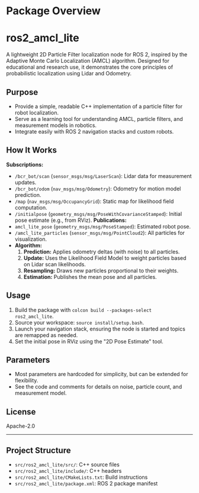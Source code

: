 
# Package Overview

# ros2_amcl_lite

A lightweight 2D Particle Filter localization node for ROS 2, inspired by the Adaptive Monte Carlo Localization (AMCL) algorithm. Designed for educational and research use, it demonstrates the core principles of probabilistic localization using Lidar and Odometry.

## Purpose
- Provide a simple, readable C++ implementation of a particle filter for robot localization.
- Serve as a learning tool for understanding AMCL, particle filters, and measurement models in robotics.
- Integrate easily with ROS 2 navigation stacks and custom robots.

## How It Works
**Subscriptions:**
  - `/bcr_bot/scan` (`sensor_msgs/msg/LaserScan`): Lidar data for measurement updates.
  - `/bcr_bot/odom` (`nav_msgs/msg/Odometry`): Odometry for motion model prediction.
  - `/map` (`nav_msgs/msg/OccupancyGrid`): Static map for likelihood field computation.
  - `/initialpose` (`geometry_msgs/msg/PoseWithCovarianceStamped`): Initial pose estimate (e.g., from RViz).
**Publications:**
  - `amcl_lite_pose` (`geometry_msgs/msg/PoseStamped`): Estimated robot pose.
  - `/amcl_lite_particles` (`sensor_msgs/msg/PointCloud2`): All particles for visualization.
- **Algorithm:**
  1. **Prediction:** Applies odometry deltas (with noise) to all particles.
  2. **Update:** Uses the Likelihood Field Model to weight particles based on Lidar scan likelihoods.
  3. **Resampling:** Draws new particles proportional to their weights.
  4. **Estimation:** Publishes the mean pose and all particles.

## Usage
1. Build the package with `colcon build --packages-select ros2_amcl_lite`.
2. Source your workspace: `source install/setup.bash`.
3. Launch your navigation stack, ensuring the node is started and topics are remapped as needed.
4. Set the initial pose in RViz using the "2D Pose Estimate" tool.

## Parameters
- Most parameters are hardcoded for simplicity, but can be extended for flexibility.
- See the code and comments for details on noise, particle count, and measurement model.

## License
Apache-2.0

---

## Project Structure
- `src/ros2_amcl_lite/src/`: C++ source files
- `src/ros2_amcl_lite/include/`: C++ headers
- `src/ros2_amcl_lite/CMakeLists.txt`: Build instructions
- `src/ros2_amcl_lite/package.xml`: ROS 2 package manifest
